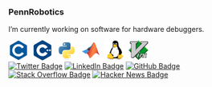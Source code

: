 ### PennRobotics

I’m currently working on software for hardware debuggers.
  
<div>
  <img src="https://github.com/devicons/devicon/blob/master/icons/c/c-plain.svg" title="C" alt="C" width="40" height="40"/>&nbsp;
  <img src="https://github.com/devicons/devicon/blob/master/icons/cplusplus/cplusplus-plain.svg" title="C++" alt="C++" width="40" height="40"/>&nbsp;
  <img src="https://github.com/devicons/devicon/blob/master/icons/python/python-original.svg" title="Python" alt="Python" width="40" height="40"/>&nbsp;
  <img src="https://github.com/devicons/devicon/blob/master/icons/matlab/matlab-original.svg" title="Matlab" alt="Matlab" width="40" height="40"/>&nbsp;
  <img src="https://github.com/devicons/devicon/blob/master/icons/linux/linux-original.svg" title="Linux" alt="Linux" width="40" height="40"/>&nbsp;
  <img src="https://github.com/devicons/devicon/blob/master/icons/vim/vim-original.svg" title="Vim" alt="Vim" width="40" height="40"/>
</div>

<div id="badges">
  <a href="https://twitter.com/PennRobotics"><img src="https://img.shields.io/badge/Twitter-dodgerblue?style=flat&logo=twitter&logoColor=white" alt="Twitter Badge"/></a>
  <a href="https://www.linkedin.com/in/pennrobotics/"><img src="https://img.shields.io/badge/LinkedIn-steelblue?style=flat&logo=linkedin&logoColor=white" alt="LinkedIn Badge"/></a>
  <a href="https://github.com/PennRobotics/"><img src="https://img.shields.io/badge/GitHub-darkslategrey?style=flat&logo=github&logoColor=white" alt="GitHub Badge"/></a>
  <a href="https://stackoverflow.com/users/10641561"><img src="https://img.shields.io/badge/StackOverflow-darkorange?style=flat&logo=stackoverflow&logoColor=white" alt="Stack Overflow Badge"/></a>
  <a href="https://news.ycombinator.com/user?id=PennRobotics"><img src="https://img.shields.io/badge/HackerNews-orange?style=flat&logo=ycombinator&logoColor=white" alt="Hacker News Badge"/></a>
</div>
